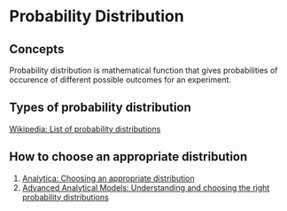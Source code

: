 # Probability Distribution

## Concepts
Probability distribution is mathematical function that gives probabilities of occurence of different possible outcomes for an experiment.

## Types of probability distribution
[Wikipedia: List of probability distributions](https://en.wikipedia.org/wiki/List_of_probability_distributions)

## How to choose an appropriate distribution
1. [Analytica: Choosing an appropriate distribution](http://wiki.analytica.com/Choosing_an_appropriate_distribution)
2. [Advanced Analytical Models: Understanding and choosing the right probability distributions](https://onlinelibrary.wiley.com/doi/pdf/10.1002/9781119197096.app03)
